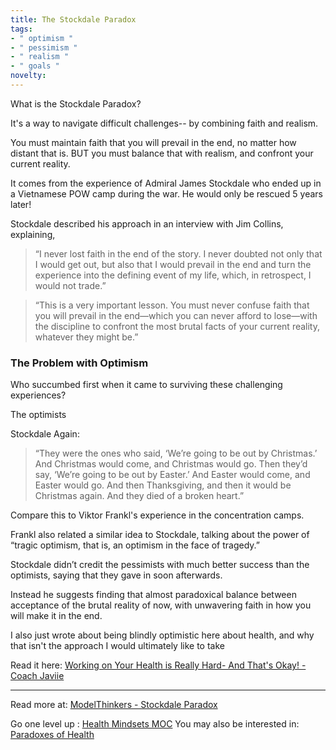 ```yaml
---
title: The Stockdale Paradox
tags:
- " optimism "
- " pessimism "
- " realism "
- " goals "
novelty:
---
```


What is the Stockdale Paradox?

It's a way to navigate difficult challenges-- by combining faith and realism.

You must maintain faith that you will prevail in the end, no matter how distant that is. BUT you must balance that with realism, and confront your current reality.

It comes from the experience of Admiral James Stockdale who ended up in a Vietnamese POW camp during the war. He would only be rescued 5 years later!

Stockdale described his approach in an interview with Jim Collins, explaining, 

>“I never lost faith in the end of the story. I never doubted not only that I would get out, but also that I would prevail in the end and turn the experience into the defining event of my life, which, in retrospect, I would not trade.”

> “This is a very important lesson. You must never confuse faith that you will prevail in the end—which you can never afford to lose—with the discipline to confront the most brutal facts of your current reality, whatever they might be.”

### The Problem with Optimism

Who succumbed first when it came to surviving these challenging experiences?

The optimists

Stockdale Again:

>“They were the ones who said, ‘We’re going to be out by Christmas.’ And Christmas would come, and Christmas would go. Then they’d say, ‘We’re going to be out by Easter.’ And Easter would come, and Easter would go. And then Thanksgiving, and then it would be Christmas again. And they died of a broken heart.” 

Compare this to Viktor Frankl's experience in the concentration camps.

Frankl also related a similar idea to Stockdale, talking about the power of “tragic optimism, that is, an optimism in the face of tragedy.”

Stockdale didn’t credit the pessimists with much better success than the optimists, saying that they gave in soon afterwards. 

Instead he suggests finding that almost paradoxical balance between acceptance of the brutal reality of now, with unwavering faith in how you will make it in the end.

I also just wrote about being blindly optimistic here about health, and why that isn't the approach I would ultimately like to take

Read it here: [Working on Your Health is Really Hard- And That's Okay! - Coach Javiie](https://coachjaviie.com/health-is-hard/)

----

Read more at: [ModelThinkers - Stockdale Paradox](https://modelthinkers.com/mental-model/stockdale-paradox)

Go one level up : [Health Mindsets MOC](Maps/Health%20Mindsets%20MOC.md)
You may also be interested in: [Paradoxes of Health](Notes/Paradoxes%20of%20Health.md)